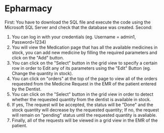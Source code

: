 # Epharmacy
First:
You have to download the SQL file and execute the code using the Microsoft SQL Server and check that the database was created.
Second:
1. You can log in with your credentials (eg. Username = admin1, Password=1234)
2. You will view the Medication page that has all the available medicines in stock, you can add new medicine by filling the required parameters and click on the "Add" button.
3. You can click on the "Select" button in the grid view to specify a certain row in order to Edit any of its parameters using the "Edit" Button (eg. Change the quantity in stock).
4. You can click on "orders" at the top of the page to view all of the orders requested from the Medicine Request in the EMR of the patient entered by the Dentist.
5. You can click on the "Select" button in the grid view in order to detect whether the requested quantity from the dentist is available in stock.
6. If yes, The request will be accepted, the status will be "Done" and the stock quantity will decrease by the requested quantity; If no, the request will remain on "pending" status until the requested quantity is avaliable.
7. Finally, all of the requests will be viewed in a grid view in the EMR of the patient.
